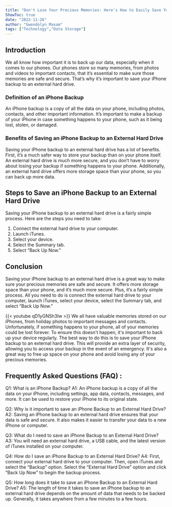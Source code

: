 ```yaml
---
title: "Don't Lose Your Precious Memories: Here's How to Easily Save Your iPhone Backup to an External Hard Drive!"
ShowToc: true 
date: "2022-11-26"
author: "Gwendolyn Maxam" 
tags: ["Technology","Data Storage"]
---
```

## Introduction

We all know how important it is to back up our data, especially when it comes to our phones. Our phones store so many memories, from photos and videos to important contacts, that it’s essential to make sure those memories are safe and secure. That’s why it’s important to save your iPhone backup to an external hard drive. 

### Definition of an iPhone Backup

An iPhone backup is a copy of all the data on your phone, including photos, contacts, and other important information. It’s important to make a backup of your iPhone in case something happens to your phone, such as it being lost, stolen, or damaged. 

### Benefits of Saving an iPhone Backup to an External Hard Drive

Saving your iPhone backup to an external hard drive has a lot of benefits. First, it’s a much safer way to store your backup than on your phone itself. An external hard drive is much more secure, and you don’t have to worry about losing your backup if something happens to your phone. Additionally, an external hard drive offers more storage space than your phone, so you can back up more data. 

## Steps to Save an iPhone Backup to an External Hard Drive

Saving your iPhone backup to an external hard drive is a fairly simple process. Here are the steps you need to take: 

1. Connect the external hard drive to your computer. 
2. Launch iTunes. 
3. Select your device. 
4. Select the Summary tab. 
5. Select “Back Up Now.”

## Conclusion

Saving your iPhone backup to an external hard drive is a great way to make sure your precious memories are safe and secure. It offers more storage space than your phone, and it’s much more secure. Plus, it’s a fairly simple process. All you need to do is connect the external hard drive to your computer, launch iTunes, select your device, select the Summary tab, and select “Back Up Now.”

{{< youtube qD1yGNSh3Iw >}} 
We all have valuable memories stored on our iPhones, from holiday photos to important messages and contacts. Unfortunately, if something happens to your phone, all of your memories could be lost forever. To ensure this doesn't happen, it's important to back up your device regularly. The best way to do this is to save your iPhone backup to an external hard drive. This will provide an extra layer of security, allowing you to access your backup in the event of an emergency. It's also a great way to free up space on your phone and avoid losing any of your precious memories.

## Frequently Asked Questions (FAQ) :
Q1: What is an iPhone Backup?
A1: An iPhone backup is a copy of all the data on your iPhone, including settings, app data, contacts, messages, and more. It can be used to restore your iPhone to its original state.

Q2: Why is it important to save an iPhone Backup to an External Hard Drive?
A2: Saving an iPhone backup to an external hard drive ensures that your data is safe and secure. It also makes it easier to transfer your data to a new iPhone or computer.

Q3: What do I need to save an iPhone Backup to an External Hard Drive?
A3: You will need an external hard drive, a USB cable, and the latest version of iTunes installed on your computer.

Q4: How do I save an iPhone Backup to an External Hard Drive?
A4: First, connect your external hard drive to your computer. Then, open iTunes and select the “Backup” option. Select the “External Hard Drive” option and click “Back Up Now” to begin the backup process.

Q5: How long does it take to save an iPhone Backup to an External Hard Drive?
A5: The length of time it takes to save an iPhone backup to an external hard drive depends on the amount of data that needs to be backed up. Generally, it takes anywhere from a few minutes to a few hours.


